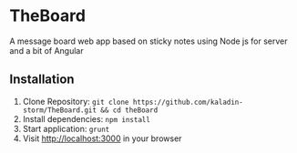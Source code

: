 # TheBoard
A message board web app based on sticky notes using Node js for server and a bit of Angular


## Installation
1. Clone Repository: `git clone https://github.com/kaladin-storm/TheBoard.git && cd theBoard`
2. Install dependencies: `npm install`
3. Start application: `grunt`
4. Visit [http://localhost:3000](http://localhost:3000) in your browser
